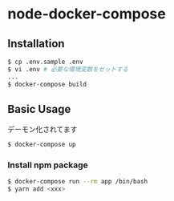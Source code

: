 # node-docker-compose

## Installation

```bash
$ cp .env.sample .env
$ vi .env # 必要な環境変数をセットする
...
$ docker-compose build
```

## Basic Usage

デーモン化されてます

```bash
$ docker-compose up
```

### Install npm package

```bash
$ docker-compose run --rm app /bin/bash
$ yarn add <xxx>
```
